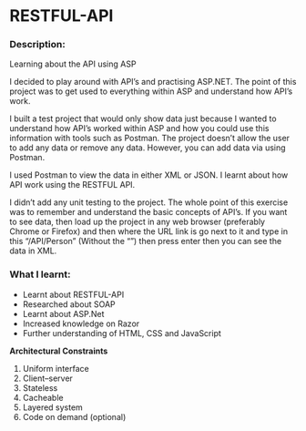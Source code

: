 # RESTFUL-API

### Description:

Learning about the API using ASP

I decided to play around with API’s and practising ASP.NET. The point of this project was to get used to everything within ASP and understand how API’s work.

I built a test project that would only show data just because I wanted to understand how API’s worked within ASP and how you could use this information with tools such as Postman. The project doesn’t allow the user to add any data or remove any data. However, you can add data via using Postman.

I used Postman to view the data in either XML or JSON. I learnt about how API work using the RESTFUL API. 

I didn’t add any unit testing to the project. The whole point of this exercise was to remember and understand the basic concepts of API’s.
If you want to see data, then load up the project in any web browser (preferably Chrome or Firefox) and then where the URL link is go next to it and type in this “/API/Person” (Without the “”) then press enter then you can see the data in XML.

### What I learnt: 
- Learnt about RESTFUL-API
- Researched about SOAP
- Learnt about ASP.Net
- Increased knowledge on Razor
- Further understanding of HTML, CSS and JavaScript

**Architectural Constraints**
1.	Uniform interface
2.	Client–server
3.	Stateless
4.	Cacheable
5.	Layered system
6.	Code on demand (optional)
